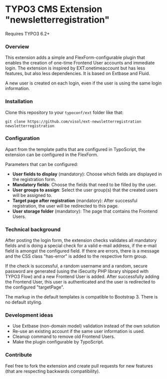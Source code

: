 TYPO3 CMS Extension "newsletterregistration"
============================================

Requires TYPO3 6.2+

### Overview

This extension adds a simple and FlexForm-configurable plugin that enables the creation of one-time Frontend User accounts and immediate login. The extension is inspired by EXT:onetimeaccount but has less features, but also less dependencies. It is based on Extbase and Fluid.

A new user is created on each login, even if the user is using the same login information.


### Installation

Clone this repository to your `typoconf/ext` folder like that:

    git clone https://github.com/visol/ext-newsletterregistration newsletterregistration

### Configuration

Apart from the template paths that are configured in TypoScript, the extension can be configured in the FlexForm.

Parameters that can be configured:
 
 * **User fields to display** (mandatory): Choose which fields are displayed in the registration form.
 * **Mandatory fields**: Choose the fields that need to be filled by the user.
 * **User groups to assign**: Select the user group(s) that the created users will be assigned to.
 * **Target page after registration** (mandatory): After successful registration, the user will be redirected to this page.
 * **User storage folder** (mandatory): The page that contains the Frontend Users.


### Technical background

After posting the login form, the extension checks validates all mandatory fields and is doing a special check for a valid e-mail address, if the e-mail field is amongst the configured field. If there are errors, there is a message and the CSS class "has-error" is added to the respective form group.

If the check is successful, a random username and a random, secure password are generated (using the iSecurity PHP library shipped with TYPO3 Flow) and a new Frontend User is added. After successfully adding the Frontend User, this user is authenticated and the user is redirected to the configured "targetPage".

The markup in the default templates is compatible to Bootstrap 3. There is no default styling.

### Development ideas

 * Use Extbase (non-domain model) validation instead of the own solution
 * Re-use an existing account if the same user information is used.
 * Cleanup command to remove old Frontend Users.
 * Make the plugin configurable by TypoScript.

### Contribute

Feel free to fork the extension and create pull requests for new features (that are respecting backwards compatibility).